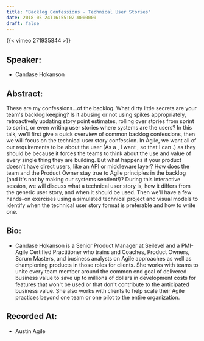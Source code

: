```yaml
---
title: "Backlog Confessions - Technical User Stories"
date: 2018-05-24T16:55:02.0000000
draft: false
---
```


{{< vimeo 271935844 >}}

## Speaker:

 - Candase Hokanson

## Abstract:

<p>These are my confessions…of the backlog. What dirty little secrets are your team's backlog keeping? Is it abusing or not using spikes appropriately, retroactively updating story point estimates, rolling over stories from sprint to sprint, or even writing user stories where systems are the users? In this talk, we'll first give a quick overview of common backlog confessions, then we will focus on the technical user story confession. In Agile, we want all of our requirements to be about the user (As a <some kind of user>, I want <some functionality>, so that I can <achieve some benefit>.) as they should be because it forces the teams to think about the use and value of every single thing they are building. But what happens if your product doesn't have direct users, like an API or middleware layer? How does the team and the Product Owner stay true to Agile principles in the backlog (and it's not by making our systems sentient!)? During this interactive session, we will discuss what a technical user story is, how it differs from the generic user story, and when it should be used. Then we'll have a few hands-on exercises using a simulated technical project and visual models to identify when the technical user story format is preferable and how to write one.
</p>

## Bio:

 - <p>Candase Hokanson is a Senior Product Manager at Seilevel and a PMI-Agile Certified Practitioner who trains and Coaches, Product Owners, Scrum Masters, and business analysts on Agile approaches as well as championing products in those roles for clients. She works with teams to unite every team member around the common end goal of delivered business value to save up to millions of dollars in development costs for features that won't be used or that don't contribute to the anticipated business value. She also works with clients to help scale their Agile practices beyond one team or one pilot to the entire organization.
</p>

## Recorded At:

 - Austin Agile

